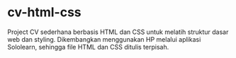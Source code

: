 # cv-html-css
Project CV sederhana berbasis HTML dan CSS untuk melatih struktur dasar web dan styling. Dikembangkan menggunakan HP melalui aplikasi Sololearn, sehingga file HTML dan CSS ditulis terpisah.
